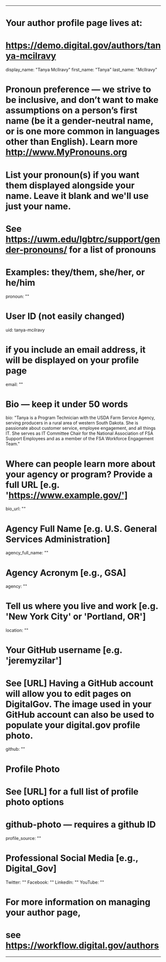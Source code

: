 
---

# Your author profile page lives at:
# https://demo.digital.gov/authors/tanya-mcilravy

display_name: "Tanya McIlravy"
first_name: "Tanya"
last_name: "McIlravy"

# Pronoun preference — we strive to be inclusive, and don’t want to make assumptions on a person’s first name (be it a gender-neutral name, or is one more common in languages other than English). Learn more http://www.MyPronouns.org
# List your pronoun(s) if you want them displayed alongside your name. Leave it blank and we'll use just your name.
# See https://uwm.edu/lgbtrc/support/gender-pronouns/ for a list of pronouns
# Examples: they/them, she/her, or he/him
pronoun: ""

# User ID (not easily changed)
uid: tanya-mcilravy

# if you include an email address, it will be displayed on your profile page
email: ""

# Bio — keep it under 50 words
bio: "Tanya is a Program Technician with the USDA Farm Service Agency, serving producers in a rural area of western South Dakota. She is passionate about customer service, employee engagement, and all things IT. She serves as IT Committee Chair for the National Association of FSA Support Employees and as a member of the FSA Workforce Engagement Team."

# Where can people learn more about your agency or program? Provide a full URL [e.g. 'https://www.example.gov/']
bio_url: ""

# Agency Full Name [e.g. U.S. General Services Administration]
agency_full_name: ""

# Agency Acronym [e.g., GSA]
agency: ""

# Tell us where you live and work [e.g. 'New York City' or 'Portland, OR']
location: ""

# Your GitHub username [e.g. 'jeremyzilar']
# See [URL] Having a GitHub account will allow you to edit pages on DigitalGov. The image used in your GitHub account can also be used to populate your digital.gov profile photo.
github: ""

# Profile Photo
# See [URL] for a full list of profile photo options
# github-photo — requires a github ID
profile_source: ""

# Professional Social Media [e.g., Digital_Gov]
Twitter: ""
Facebook: ""
LinkedIn: ""
YouTube: ""

# For more information on managing your author page,
# see https://workflow.digital.gov/authors

---
